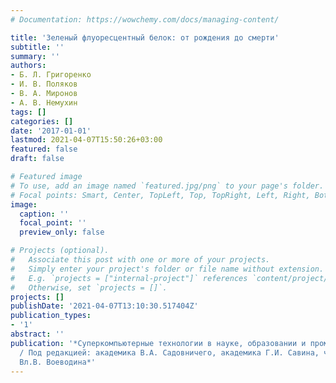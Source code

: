 ```yaml
---
# Documentation: https://wowchemy.com/docs/managing-content/

title: 'Зеленый флуоресцентный белок: от рождения до смерти'
subtitle: ''
summary: ''
authors:
- Б. Л. Григоренко
- И. В. Поляков
- В. А. Миронов
- А. В. Немухин
tags: []
categories: []
date: '2017-01-01'
lastmod: 2021-04-07T15:50:26+03:00
featured: false
draft: false

# Featured image
# To use, add an image named `featured.jpg/png` to your page's folder.
# Focal points: Smart, Center, TopLeft, Top, TopRight, Left, Right, BottomLeft, Bottom, BottomRight.
image:
  caption: ''
  focal_point: ''
  preview_only: false

# Projects (optional).
#   Associate this post with one or more of your projects.
#   Simply enter your project's folder or file name without extension.
#   E.g. `projects = ["internal-project"]` references `content/project/deep-learning/index.md`.
#   Otherwise, set `projects = []`.
projects: []
publishDate: '2021-04-07T13:10:30.517404Z'
publication_types:
- '1'
abstract: ''
publication: '*Суперкомпьютерные технологии в науке, образовании и промышленности
  / Под редакцией: академика В.А. Садовничего, академика Г.И. Савина, чл.-корр. РАН
  Вл.В. Воеводина*'
---
```

